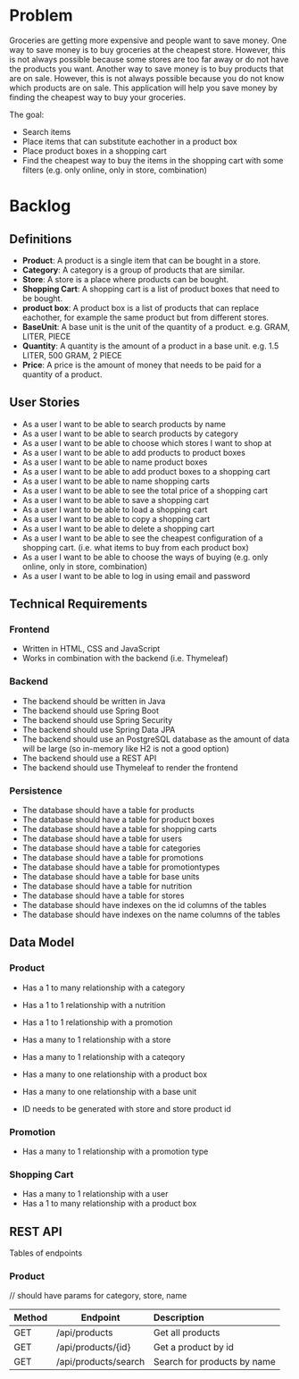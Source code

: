 # Problem
Groceries are getting more expensive and people want to save money. 
One way to save money is to buy groceries at the cheapest store. 
However, this is not always possible because some stores are too far away or do not have the products you want. 
Another way to save money is to buy products that are on sale. 
However, this is not always possible because you do not know which products are on sale. 
This application will help you save money by finding the cheapest way to buy your groceries.

The goal:
- Search items
- Place items that can substitute eachother in a product box
- Place product boxes in a shopping cart
- Find the cheapest way to buy the items in the shopping cart with some filters (e.g. only online, only in store, combination)


# Backlog
## Definitions
- **Product**: A product is a single item that can be bought in a store. 
- **Category**: A category is a group of products that are similar.
- **Store**: A store is a place where products can be bought.
- **Shopping Cart**: A shopping cart is a list of product boxes that need to be bought.
- **product box**: A product box is a list of products that can replace eachother, for example the same product but from different stores.
- **BaseUnit**: A base unit is the unit of the quantity of a product. e.g. GRAM, LITER, PIECE
- **Quantity**: A quantity is the amount of a product in a base unit. e.g. 1.5 LITER, 500 GRAM, 2 PIECE
- **Price**: A price is the amount of money that needs to be paid for a quantity of a product.

## User Stories
- As a user I want to be able to search products by name
- As a user I want to be able to search products by category
- As a user I want to be able to choose which stores I want to shop at
- As a user I want to be able to add products to product boxes
- As a user I want to be able to name product boxes
- As a user I want to be able to add product boxes to a shopping cart
- As a user I want to be able to name shopping carts
- As a user I want to be able to see the total price of a shopping cart
- As a user I want to be able to save a shopping cart
- As a user I want to be able to load a shopping cart
- As a user I want to be able to copy a shopping cart
- As a user I want to be able to delete a shopping cart
- As a user I want to be able to see the cheapest configuration of a shopping cart. (i.e. what items to buy from each product box)
- As a user I want to be able to choose the ways of buying (e.g. only online, only in store, combination)
- As a user I want to be able to log in using email and password

## Technical Requirements
### Frontend
- Written in HTML, CSS and JavaScript
- Works in combination with the backend (i.e. Thymeleaf)

### Backend
- The backend should be written in Java
- The backend should use Spring Boot
- The backend should use Spring Security
- The backend should use Spring Data JPA
- The backend should use an PostgreSQL database as the amount of data will be large (so in-memory like H2 is not a good option)
- The backend should use a REST API
- The backend should use Thymeleaf to render the frontend

### Persistence
- The database should have a table for products
- The database should have a table for product boxes
- The database should have a table for shopping carts
- The database should have a table for users
- The database should have a table for categories
- The database should have a table for promotions
- The database should have a table for promotiontypes
- The database should have a table for base units
- The database should have a table for nutrition
- The database should have a table for stores
- The database should have indexes on the id columns of the tables
- The database should have indexes on the name columns of the tables 

## Data Model
### Product
- Has a 1 to many relationship with a category
- Has a 1 to 1 relationship with a nutrition
- Has a 1 to 1 relationship with a promotion
- Has a many to 1 relationship with a store
- Has a many to 1 relationship with a cateqory
- Has a many to one relationship with a product box
- Has a many to one relationship with a base unit

- ID needs to be generated with store and store product id


### Promotion
- Has a many to 1 relationship with a promotion type

### Shopping Cart
- Has a many to 1 relationship with a user
- Has a 1 to many relationship with a product box

## REST API
Tables of endpoints
### Product

// should have params for category, store, name

| Method | Endpoint | Description |
| ------ | -------- |:------------|
| GET | /api/products | Get all products |
| GET | /api/products/{id} | Get a product by id |
| GET | /api/products/search | Search for products by name |







